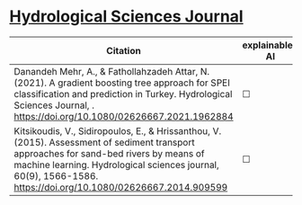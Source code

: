 # [Hydrological Sciences Journal](https://www.tandfonline.com/toc/thsj20/current)


| Citation           | explainable-AI | data   | code | hybrid |   reviews  |
|--------------------|----------------|--------|------|--------|------------|
| Danandeh Mehr, A., & Fathollahzadeh Attar, N. (2021). A gradient boosting tree approach for SPEI classification and prediction in Turkey. Hydrological Sciences Journal, .  https://doi.org/10.1080/02626667.2021.1962884 |   &#9744;   | &#9744; | &#9744; | &#9744;  |  |
| Kitsikoudis, V., Sidiropoulos, E., & Hrissanthou, V. (2015). Assessment of sediment transport approaches for sand-bed rivers by means of machine learning. Hydrological sciences journal, 60(9), 1566-1586. https://doi.org/10.1080/02626667.2014.909599 |   &#9744;   | &#9744; | &#9744; | &#9744;  |  |